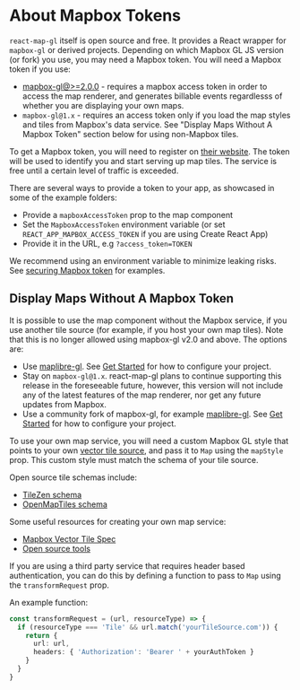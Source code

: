 # About Mapbox Tokens

`react-map-gl` itself is open source and free. It provides a React wrapper for `mapbox-gl` or derived projects.
Depending on which Mapbox GL JS version (or fork) you use, you may need a Mapbox token. You will need a Mapbox token if you use:

-  [mapbox-gl@>=2.0.0](https://github.com/mapbox/mapbox-gl-js/releases/tag/v2.0.0) - requires a mapbox access token in order to access the map renderer, and generates billable events regardlesss of whether you are displaying your own maps.
-  `mapbox-gl@1.x` - requires an access token only if you load the map styles and tiles from Mapbox's data service. See "Display Maps Without A Mapbox Token" section below for using non-Mapbox tiles.

To get a Mapbox token, you will need to register on [their website](https://www.mapbox.com). The token will be used to identify you and start serving up map tiles. The service is free until a certain level of traffic is exceeded.

There are several ways to provide a token to your app, as showcased in some of the example folders:

* Provide a `mapboxAccessToken` prop to the map component
* Set the `MapboxAccessToken` environment variable (or set `REACT_APP_MAPBOX_ACCESS_TOKEN` if you are using Create React App)
* Provide it in the URL, e.g `?access_token=TOKEN`

We recommend using an environment variable to minimize leaking risks. See [securing Mapbox token](./tips-and-tricks.md#securing-mapbox-token) for examples.

## Display Maps Without A Mapbox Token

It is possible to use the map component without the Mapbox service, if you use another tile source (for example, if you host your own map tiles). Note that this is no longer allowed using mapbox-gl v2.0 and above. The options are:

- Use [maplibre-gl](https://maplibre.org/maplibre-gl-js/docs/). See [Get Started](./get-started.md) for how to configure your project.
- Stay on `mapbox-gl@1.x`. react-map-gl plans to continue supporting this release in the foreseeable future, however, this version will not include any of the latest features of the map renderer, nor get any future updates from Mapbox.
- Use a community fork of mapbox-gl, for example [maplibre-gl](https://www.npmjs.com/package/maplibre-gl). See [Get Started](./get-started.md) for how to configure your project.

To use your own map service, you will need a custom Mapbox GL style that points to your own [vector tile source](https://www.mapbox.com/mapbox-gl-js/style-spec/), and pass it to `Map` using the `mapStyle` prop. This custom style must match the schema of your tile source.

Open source tile schemas include:

- [TileZen schema](https://tilezen.readthedocs.io/en/latest/layers/)
- [OpenMapTiles schema ](https://openmaptiles.org/schema/)

Some useful resources for creating your own map service:

- [Mapbox Vector Tile Spec](https://www.mapbox.com/developers/vector-tiles/)
- [Open source tools](https://github.com/mapbox/awesome-vector-tiles)

If you are using a third party service that requires header based authentication, you can do this by defining a function to pass to `Map` using the `transformRequest` prop.

An example function:

```ts
const transformRequest = (url, resourceType) => {
  if (resourceType === 'Tile' && url.match('yourTileSource.com')) {
    return {
      url: url,
      headers: { 'Authorization': 'Bearer ' + yourAuthToken }
    }
  }
}
```
